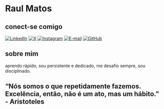 # Raul Matos

## conect-se comigo
[![LinkedIn](https://img.shields.io/badge/LinkedIn-0077B5?style=for-the-badge&logo=linkedin&logoColor=white)](https://www.linkedin.com/in/raul-rodrigues-62b525137/)
[![X](https://img.shields.io/badge/X-000?style=for-the-badge&logo=x)](https://twitter.com/RaulRDM7)
[![Instagram](https://img.shields.io/badge/-Instagram-%23E4405F?style=for-the-badge&logo=instagram&logoColor=white)](https://www.instagram.com/saw9k/)
[![E-mail](https://img.shields.io/badge/-Email-000?style=for-the-badge&logo=microsoft-outlook&logoColor=007BFF)](raul.rodrigues.ika@live.com)
[![GitHub](https://img.shields.io/badge/GitHub-100000?style=for-the-badge&logo=github&logoColor=white)](https://github.com/saw9k)

## sobre mim
aprendo rápido, sou persistente e dedicado, me desafio sempre, sou disciplinado.


## “Nós somos o que repetidamente fazemos. Excelência, então, não é um ato, mas um hábito.” - Aristoteles